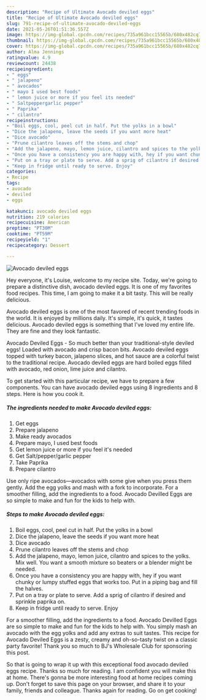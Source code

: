 ```yaml
---
description: "Recipe of Ultimate Avocado deviled eggs"
title: "Recipe of Ultimate Avocado deviled eggs"
slug: 791-recipe-of-ultimate-avocado-deviled-eggs
date: 2021-05-26T01:51:36.557Z
image: https://img-global.cpcdn.com/recipes/735a961bcc15565b/680x482cq70/avocado-deviled-eggs-recipe-main-photo.jpg
thumbnail: https://img-global.cpcdn.com/recipes/735a961bcc15565b/680x482cq70/avocado-deviled-eggs-recipe-main-photo.jpg
cover: https://img-global.cpcdn.com/recipes/735a961bcc15565b/680x482cq70/avocado-deviled-eggs-recipe-main-photo.jpg
author: Alma Jennings
ratingvalue: 4.9
reviewcount: 24438
recipeingredient:
- " eggs"
- " jalapeno"
- " avocados"
- " mayo I used best foods"
- " lemon juice or more if you feel its needed"
- " Saltpeppergarlic pepper"
- " Paprika"
- " cilantro"
recipeinstructions:
- "Boil eggs, cool, peel cut in half. Put the yolks in a bowl"
- "Dice the jalapeno, leave the seeds if you want more heat"
- "Dice avocado"
- "Prune cilantro leaves off the stems and chop"
- "Add the jalapeno, mayo, lemon juice, cilantro and spices to the yolks. Mix well. You want a smooth mixture so beaters or a blender might be needed."
- "Once you have a consistency you are happy with, hey if you want chunky or lumpy stuffed eggs that works too. Put in a piping bag and fill the halves."
- "Put on a tray or plate to serve. Add a sprig of cilantro if desired and sprinkle paprika on."
- "Keep in fridge until ready to serve. Enjoy"
categories:
- Recipe
tags:
- avocado
- deviled
- eggs

katakunci: avocado deviled eggs 
nutrition: 219 calories
recipecuisine: American
preptime: "PT30M"
cooktime: "PT59M"
recipeyield: "1"
recipecategory: Dessert

---
```



![Avocado deviled eggs](https://img-global.cpcdn.com/recipes/735a961bcc15565b/680x482cq70/avocado-deviled-eggs-recipe-main-photo.jpg)

Hey everyone, it's Louise, welcome to my recipe site. Today, we're going to prepare a distinctive dish, avocado deviled eggs. It is one of my favorites food recipes. This time, I am going to make it a bit tasty. This will be really delicious.

Avocado deviled eggs is one of the most favored of recent trending foods in the world. It is enjoyed by millions daily. It's simple, it's quick, it tastes delicious. Avocado deviled eggs is something that I've loved my entire life. They are fine and they look fantastic.

Avocado Deviled Eggs - So much better than your traditional-style deviled eggs! Loaded with avocado and crisp bacon bits. Avocado deviled eggs topped with turkey bacon, jalapeno slices, and hot sauce are a colorful twist to the traditional recipe. Avocado deviled eggs are hard boiled eggs filled with avocado, red onion, lime juice and cilantro.


To get started with this particular recipe, we have to prepare a few components. You can have avocado deviled eggs using 8 ingredients and 8 steps. Here is how you cook it.

<!--inarticleads1-->

##### The ingredients needed to make Avocado deviled eggs:

1. Get  eggs
1. Prepare  jalapeno
1. Make ready  avocados
1. Prepare  mayo, I used best foods
1. Get  lemon juice or more if you feel it&#39;s needed
1. Get  Salt/pepper/garlic pepper
1. Take  Paprika
1. Prepare  cilantro


Use only ripe avocados—avocados with some give when you press them gently. Add the egg yolks and mash with a fork to incorporate. For a smoother filling, add the ingredients to a food. Avocado Devilled Eggs are so simple to make and fun for the kids to help with. 

<!--inarticleads2-->

##### Steps to make Avocado deviled eggs:

1. Boil eggs, cool, peel cut in half. Put the yolks in a bowl
1. Dice the jalapeno, leave the seeds if you want more heat
1. Dice avocado
1. Prune cilantro leaves off the stems and chop
1. Add the jalapeno, mayo, lemon juice, cilantro and spices to the yolks. Mix well. You want a smooth mixture so beaters or a blender might be needed.
1. Once you have a consistency you are happy with, hey if you want chunky or lumpy stuffed eggs that works too. Put in a piping bag and fill the halves.
1. Put on a tray or plate to serve. Add a sprig of cilantro if desired and sprinkle paprika on.
1. Keep in fridge until ready to serve. Enjoy


For a smoother filling, add the ingredients to a food. Avocado Devilled Eggs are so simple to make and fun for the kids to help with. You simply mash an avocado with the egg yolks and add any extras to suit tastes. This recipe for Avocado Deviled Eggs is a zesty, creamy and oh-so-tasty twist on a classic party favorite! Thank you so much to BJ&#39;s Wholesale Club for sponsoring this post. 

So that is going to wrap it up with this exceptional food avocado deviled eggs recipe. Thanks so much for reading. I am confident you will make this at home. There's gonna be more interesting food at home recipes coming up. Don't forget to save this page on your browser, and share it to your family, friends and colleague. Thanks again for reading. Go on get cooking!
